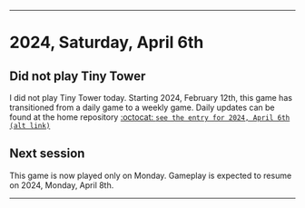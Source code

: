 
***

# 2024, Saturday, April 6th

## Did not play Tiny Tower

<!-- TODO: For each weekly entry, make sure the date is correct. The day of the week should be modified in 4 places !-->

I did not play Tiny Tower today. Starting 2024, February 12th, this game has transitioned from a daily game to a weekly game. Daily updates can be found at the home repository [:octocat: `see the entry for 2024, April 6th`](https://github.com/seanpm2001/SeansLifeArchive_Images_TinyTower/tree/master/tiny%20tower/2024/04_April/06/) [`(alt link)`](/tiny%20tower/2024/04_April/06/)

## Next session

This game is now played only on Monday. Gameplay is expected to resume on 2024, Monday, April 8th.

***
